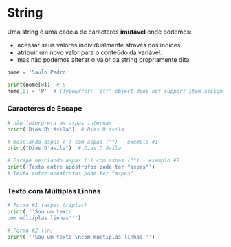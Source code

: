 # String

Uma string é uma cadeia de caracteres **imutável** onde podemos:
- acessar seus valores individualmente através dos índices.
- atribuir um novo valor para o conteúdo da variável.
- mas não podemos alterar o valor da string propriamente dita.

````python
nome = 'Saulo Pedro'

print(nome[0])  # S
nome[0] = 'P'  # (TypeError: 'str' object does not support item assignment)
````

### Caracteres de Escape

````python
# não interpreta as aspas internas
print('Dias D\'ávila')  # Dias D'ávila

# mesclando aspas (') com aspas ("") - exemplo #1
print("Dias D'ávila")  # Dias D'ávila

# Escape mesclando aspas (') com aspas ("") - exemplo #2
print('Texto entre apóstrofos pode ter "aspas"')  
# Texto entre apóstrofos pode ter "aspas"
````

### Texto com Múltiplas Linhas

````python
# Forma #1 (aspas triplas)
print('''Sou um texto
com múltiplas linhas''')

# Forma #2 (\n)
print('''Sou um texto \ncom múltiplas linhas''')
````